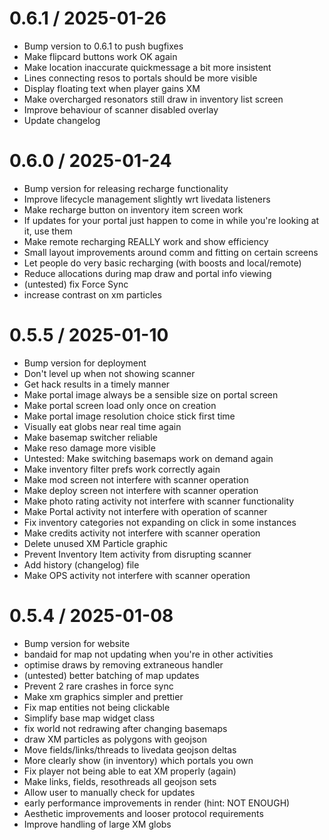 0.6.1 / 2025-01-26
==================

* Bump version to 0.6.1 to push bugfixes
* Make flipcard buttons work OK again
* Make location inaccurate quickmessage a bit more insistent
* Lines connecting resos to portals should be more visible
* Display floating text when player gains XM
* Make overcharged resonators still draw in inventory list screen
* Improve behaviour of scanner disabled overlay
* Update changelog

0.6.0 / 2025-01-24
==================

* Bump version for releasing recharge functionality
* Improve lifecycle management slightly wrt livedata listeners
* Make recharge button on inventory item screen work
* If updates for your portal just happen to come in while you're looking at it, use them
* Make remote recharging REALLY work and show efficiency
* Small layout improvements around comm and fitting on certain screens
* Let people do very basic recharging (with boosts and local/remote)
* Reduce allocations during map draw and portal info viewing
* (untested) fix Force Sync
* increase contrast on xm particles

0.5.5 / 2025-01-10
==================

* Bump version for deployment
* Don't level up when not showing scanner
* Get hack results in a timely manner
* Make portal image always be a sensible size on portal screen
* Make portal screen load only once on creation
* Make portal image resolution choice stick first time
* Visually eat globs near real time again
* Make basemap switcher reliable
* Make reso damage more visible
* Untested: Make switching basemaps work on demand again
* Make inventory filter prefs work correctly again
* Make mod screen not interfere with scanner operation
* Make deploy screen not interfere with scanner operation
* Make photo rating activity not interfere with scanner functionality
* Make Portal activity not interfere with operation of scanner
* Fix inventory categories not expanding on click in some instances
* Make credits activity not interfere with scanner operation
* Delete unused XM Particle graphic
* Prevent Inventory Item activity from disrupting scanner
* Add history (changelog) file
* Make OPS activity not interfere with scanner operation

0.5.4 / 2025-01-08
==================

* Bump version for website
* bandaid for map not updating when you're in other activities
* optimise draws by removing extraneous handler
* (untested) better batching of map updates
* Prevent 2 rare crashes in force sync
* Make xm graphics simpler and prettier
* Fix map entities not being clickable
* Simplify base map widget class
* fix world not redrawing after changing basemaps
* draw XM particles as polygons with geojson
* Move fields/links/threads to livedata geojson deltas
* More clearly show (in inventory) which portals you own
* Fix player not being able to eat XM properly (again)
* Make links, fields, resothreads all geojson sets
* Allow user to manually check for updates
* early performance improvements in render (hint: NOT ENOUGH)
* Aesthetic improvements and looser protocol requirements
* Improve handling of large XM globs
